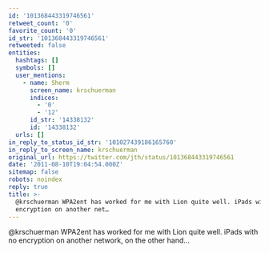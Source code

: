 ```yaml
---
id: '101368443319746561'
retweet_count: '0'
favorite_count: '0'
id_str: '101368443319746561'
retweeted: false
entities:
  hashtags: []
  symbols: []
  user_mentions:
    - name: Sherm
      screen_name: krschuerman
      indices:
        - '0'
        - '12'
      id_str: '14338132'
      id: '14338132'
  urls: []
in_reply_to_status_id_str: '101027439186165760'
in_reply_to_screen_name: krschuerman
original_url: https://twitter.com/jth/status/101368443319746561
date: '2011-08-10T19:04:54.000Z'
sitemap: false
robots: noindex
reply: true
title: >-
  @krschuerman WPA2ent has worked for me with Lion quite well. iPads with no
  encryption on another net…
---
```


@krschuerman WPA2ent has worked for me with Lion quite well. iPads with no encryption on another network, on the other hand…
